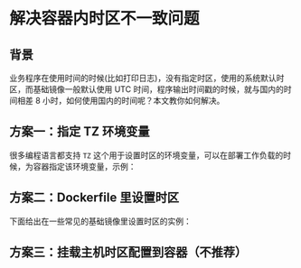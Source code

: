 # 解决容器内时区不一致问题

## 背景

业务程序在使用时间的时候(比如打印日志)，没有指定时区，使用的系统默认时区，而基础镜像一般默认使用 UTC 时间，程序输出时间戳的时候，就与国内的时间相差 8 小时，如何使用国内的时间呢？本文教你如何解决。

## 方案一：指定 TZ 环境变量

很多编程语言都支持 `TZ` 这个用于设置时区的环境变量，可以在部署工作负载的时候，为容器指定该环境变量，示例：

<FileBlock showFileNumbers file="containerization/tz-env.yaml" />

## 方案二：Dockerfile 里设置时区

下面给出在一些常见的基础镜像里设置时区的实例：

<Tabs>
  <TabItem value="ubuntu" label="Ubuntu">
    <FileBlock file="containerization/ubuntu-tz.dockerfile" />
  </TabItem>
  <TabItem value="alpine" label="Alpine">
    <FileBlock file="containerization/alpine-tz.dockerfile" />
  </TabItem>
</Tabs>

## 方案三：挂载主机时区配置到容器（不推荐）

<FileBlock showFileNumbers file="containerization/mount-tz.yaml" />
